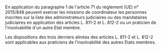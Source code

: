 En application du paragraphe 1 de l'article 71 du règlement (UE) n° 2015/848 peuvent exercer les missions de coordinateur les personnes inscrites sur la liste des administrateurs judiciaires ou des mandataires judiciaires en application des articles L. 811-2 et L. 812-2 ou un praticien de l'insolvabilité d'un autre Etat membre.

Les dispositions des trois derniers alinéas des articles L. 811-2 et L. 812-2 sont applicables aux praticiens de l'insolvabilité des autres Etats membres.
